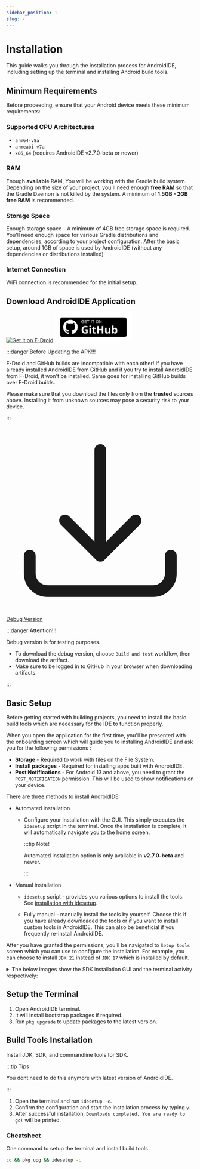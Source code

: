 ```yaml
---
sidebar_position: 1
slug: /
---
```


# Installation

This guide walks you through the installation process for AndroidIDE,
including setting up the terminal and installing Android build tools.

## Minimum Requirements

Before proceeding, ensure that your Android device meets these minimum requirements:

### Supported CPU Architectures

- `arm64-v8a`
- `armeabi-v7a`
- `x86_64` (requires AndroidIDE v2.7.0-beta or newer)

### RAM

Enough **available** RAM, You will be working with the Gradle build system. Depending on the size of your project,
you'll need enough **free RAM** so that the Gradle Daemon is not killed by the system. A minimum of **1.5GB - 2GB free RAM** is recommended.

### Storage Space

Enough storage space - A minimum of 4GB free storage space is required. You'll need enough space for various Gradle
distributions and dependencies, according to your project configuration. After the basic setup, around 1GB of space is
used by AndroidIDE (without any dependencies or distributions installed)

### Internet Connection

WiFi connection is recommended for the initial setup.

## Download AndroidIDE Application

[<img src="https://fdroid.gitlab.io/artwork/badge/get-it-on.svg" alt="Get it on F-Droid" height="80" />](https://f-droid.org/packages/com.itsaky.androidide)
[<img src="https://github.com/Kunzisoft/Github-badge/raw/main/get-it-on-github.svg" alt="Get it on F-Droid" height="80" />](https://github.com/AndroidIDEOfficial/AndroidIDE/releases)

:::danger Before Updating the APK!!!

F-Droid and GitHub builds are incompatible with each other! If you have already installed AndroidIDE from GitHub and if
you try to install AndroidIDE from F-Droid, it won't be installed. Same goes for installing GitHub builds over F-Droid builds.

Please make sure that you download the files only from the **trusted** sources above. Installing it from unknown sources
may pose a security risk to your device.

:::

<a class="button button--lg button--primary margin-vert--md" href="https://github.com/AndroidIDEOfficial/AndroidIDE/actions">
  <svg xmlns="http://www.w3.org/2000/svg" fill="none" viewBox="0 0 24 24" stroke-width="1.5" stroke="currentColor" class="button-icon">
    <path stroke-linecap="round" stroke-linejoin="round" d="M3 16.5v2.25A2.25 2.25 0 0 0 5.25 21h13.5A2.25 2.25 0 0 0 21 18.75V16.5M16.5 12 12 16.5m0 0L7.5 12m4.5 4.5V3" />
  </svg>
  Debug Version
</a>

:::danger Attention!!!

Debug version is for testing purposes.

- To download the debug version, choose `Build and test` workflow, then download the artifact.
- Make sure to be logged in to GitHub in your browser when downloading artifacts.

:::

## Basic Setup

Before getting started with building projects, you need to install the basic build tools which are necessary for the IDE
to function properly.

When you open the application for the first time, you'll be presented with the onboarding screen which will guide you to installing
AndroidIDE and ask you for the following permissions :

- **Storage** - Required to work with files on the File System.
- **Install packages** - Required for installing apps built with AndroidIDE.
- **Post Notifications** - For Android 13 and above, you need to grant the `POST_NOTIFICATION` permission. This will be used to show notifications on your device.

There are three methods to install AndroidIDE:

- Automated installation

  - Configure your installation with the GUI. This simply executes the `idesetup` script in the terminal. Once the installation is complete, it will automatically navigate you to the home screen.

    :::tip Note!

    Automated installation option is only available in **v2.7.0-beta** and newer.

    :::

- Manual installation

  - `idesetup` script - provides you various options to install the tools.
    See [installation with idesetup](#build-tools-installation).

  - Fully manual - manually install the tools by yourself. Choose this if you have already downloaded the tools or if you want to install
    custom tools in AndroidIDE. This can also be beneficial if you frequently re-install AndroidIDE.

After you have granted the permissions, you'll be navigated to `Setup tools` screen which you can use to configure the installation.
For example, you can choose to install `JDK 21` instead of `JDK 17` which is installed by default.

<details>
  <summary>The below images show the SDK installation GUI and the terminal activity respectively:</summary>
  <div class="container">
    <div class="row">
      <div class="col">![](./installation-setup-tools.png)</div>
      <div class="col">![](./terminal.png)</div>
    </div>
  </div>
</details>

## Setup the Terminal

1. Open AndroidIDE terminal.
2. It will install bootstrap packages if required.
3. Run `pkg upgrade` to update packages to the latest version.

## Build Tools Installation

Install JDK, SDK, and commandline tools for SDK.

:::tip Tips

You dont need to do this anymore with latest version of AndroidIDE.

:::

1. Open the terminal and run `idesetup -c`.
2. Confirm the configuration and start the installation process by typing `y`.
3. After successful installation, `Downloads completed. You are ready to go!` will be printed.

### Cheatsheet

One command to setup the terminal and install build tools

```bash
cd && pkg upg && idesetup -c
```
